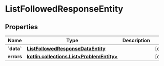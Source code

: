 
# ListFollowedResponseEntity

## Properties
Name | Type | Description | Notes
------------ | ------------- | ------------- | -------------
**&#x60;data&#x60;** | [**ListFollowedResponseDataEntity**](ListFollowedResponseDataEntity.md) |  |  [optional]
**errors** | [**kotlin.collections.List&lt;ProblemEntity&gt;**](ProblemEntity.md) |  |  [optional]



